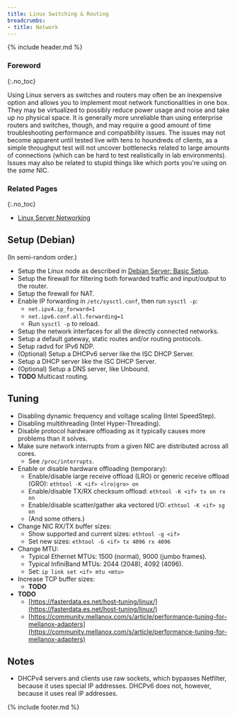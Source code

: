 ```yaml
---
title: Linux Switching & Routing
breadcrumbs:
- title: Network
---
```

{% include header.md %}

### Foreword
{:.no_toc}

Using Linux servers as switches and routers may often be an inexpensive option and
allows you to implement most network functionalities in one box.
They may be virtualized to possibly reduce power usage and noise and take up no physical space.
It is generally more unreliable than using enterprise routers and switches, though,
and may require a good amount of time troubleshooting performance and compatibility issues.
The issues may not become apparent until tested live with tens to houndreds of clients,
as a simple throughput test will not uncover bottlenecks related to large amounts of connections
(which can be hard to test realistically in lab environments).
Issues may also be related to stupid things like which ports you're using on the *same* NIC.

### Related Pages
{:.no_toc}

- [Linux Server Networking](/linux-server/networking/)

## Setup (Debian)

(In semi-random order.)

- Setup the Linux node as described in [Debian Server: Basic Setup](/linux-server/debian-server/#basic-setup).
- Setup the firewall for filtering both forwarded traffic and input/output to the router.
- Setup the firewall for NAT.
- Enable IP forwarding in `/etc/sysctl.conf`, then run `sysctl -p`:
    - `net.ipv4.ip_forward=1`
    - `net.ipv6.conf.all.forwarding=1`
    - Run `sysctl -p` to reload.
- Setup the network interfaces for all the directly connected networks.
- Setup a default gateway, static routes and/or routing protocols.
- Setup radvd for IPv6 NDP.
- (Optional) Setup a DHCPv6 server like the ISC DHCP Server.
- Setup a DHCP server like the ISC DHCP Server.
- (Optional) Setup a DNS server, like Unbound.
- **TODO** Multicast routing.

## Tuning

- Disabling dynamic frequency and voltage scaling (Intel SpeedStep).
- Disabling multithreading (Intel Hyper-Threading).
- Disable protocol hardware offloading as it typically causes more problems than it solves.
- Make sure network interrupts from a given NIC are distributed across all cores.
    - See `/proc/interrupts`.
- Enable or disable hardware offloading (temporary):
    - Enable/disable large receive offload (LRO) or generic receive offload (GRO): `ethtool -K <if> <lro|gro> on`
    - Enable/disable TX/RX checksum offload: `ethtool -K <if> tx on rx on`
    - Enable/disable scatter/gather aka vectored I/O: `ethtool -K <if> sg on`
    - (And some others.)
- Change NIC RX/TX buffer sizes:
    - Show supported and current sizes: `ethtool -g <if>`
    - Set new sizes: `ethtool -G <if> tx 4096 rx 4096`
- Change MTU:
    - Typical Ethernet MTUs: 1500 (normal), 9000 (jumbo frames).
    - Typical InfiniBand MTUs: 2044 (2048), 4092 (4096).
    - Set: `ip link set <if> mtu <mtu>`
- Increase TCP buffer sizes:
    - **TODO**
- **TODO**
    - [https://fasterdata.es.net/host-tuning/linux/](https://fasterdata.es.net/host-tuning/linux/)
    - [https://community.mellanox.com/s/article/performance-tuning-for-mellanox-adapters](https://community.mellanox.com/s/article/performance-tuning-for-mellanox-adapters)

## Notes

- DHCPv4 servers and clients use raw sockets, which bypasses Netfilter, because it uses special IP addresses.
  DHCPv6 does not, however, because it uses real IP addresses.

{% include footer.md %}
